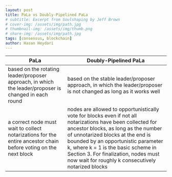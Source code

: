 ```yaml
---
layout: post
title: PaLa vs Doubly-Pipelined PaLa
# subtitle: Excerpt from Soulshaping by Jeff Brown
# cover-img: /assets/img/path.jpg
# thumbnail-img: /assets/img/thumb.png
# share-img: /assets/img/path.jpg
tags: [consensus, blockchain]
author: Hasan Heydari
---
```


|PaLa | Doubly-Pipelined PaLa|
|-----|----------------------|
|based on the rotating leader/proposer approach, in which the leader/proposer is changed in each round | based on the stable leader/proposer approach, in which the leader/proposer is not changed as long as it works well|
|a correct node must wait to collect notarizations for the entire ancestor chain before voting on the next block|nodes are allowed to opportunistically vote for blocks even if not all notarizations have been collected for ancestor blocks, as long as the number of unnotarized blocks at the end is bounded by an opportunistic parameter k, where k = 1 is the basic scheme in Section 3. For finalization, nodes must now wait for roughly k consecutively notarized blocks|

